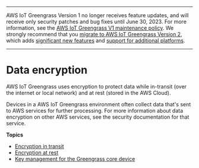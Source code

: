 --------

AWS IoT Greengrass Version 1 no longer receives feature updates, and will receive only security patches and bug fixes until June 30, 2023\. For more information, see the [AWS IoT Greengrass V1 maintenance policy](https://docs.aws.amazon.com/greengrass/v1/developerguide/maintenance-policy.html)\. We strongly recommend that you [migrate to AWS IoT Greengrass Version 2](https://docs.aws.amazon.com/greengrass/v2/developerguide/move-from-v1.html), which adds [significant new features](https://docs.aws.amazon.com/greengrass/v2/developerguide/greengrass-v2-whats-new.html) and [support for additional platforms](https://docs.aws.amazon.com/greengrass/v2/developerguide/operating-system-feature-support-matrix.html)\.

--------

# Data encryption<a name="data-encryption"></a>

AWS IoT Greengrass uses encryption to protect data while in\-transit \(over the internet or local network\) and at rest \(stored in the AWS Cloud\)\.

Devices in a AWS IoT Greengrass environment often collect data that's sent to AWS services for further processing\. For more information about data encryption on other AWS services, see the security documentation for that service\.

**Topics**
+ [Encryption in transit](encryption-in-transit.md)
+ [Encryption at rest](encryption-at-rest.md)
+ [Key management for the Greengrass core device](key-management.md)